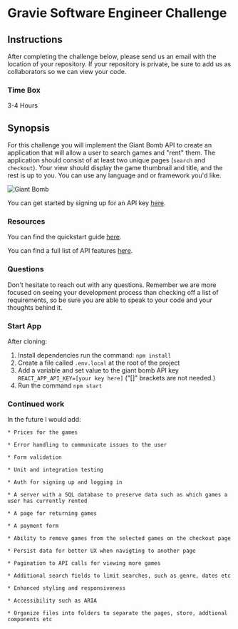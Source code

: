 # Gravie Software Engineer Challenge

## Instructions
After completing the challenge below, please send us an email with the location of your repository. If your repository is private, be sure to add us as collaborators so we can view your code.

### Time Box
3-4 Hours

## Synopsis

For this challenge you will implement the Giant Bomb API to create an application that will allow a user to search games and "rent" them. The application should consist of at least two unique pages (`search` and `checkout`). Your view should display the game thumbnail and title, and the rest is up to you. You can use any language and or framework you'd like.

![Giant Bomb](https://upload.wikimedia.org/wikipedia/en/4/4b/Giant_Bomb_logo.png)

You can get started by signing up for an API key [here](https://www.giantbomb.com/api/).

### Resources

You can find the quickstart guide [here](https://www.giantbomb.com/forums/api-developers-3017/quick-start-guide-to-using-the-api-1427959/).

You can find a full list of API features [here](https://www.giantbomb.com/api/documentation).

### Questions

Don't hesitate to reach out with any questions. Remember we are more focused on seeing your development process than checking off a list of requirements, so be sure you are able to speak to your code and your thoughts behind it.


### Start App
After cloning:
1. Install dependencies run the command: `npm install`
2. Create a file called `.env.local` at the root of the project
3. Add a variable and set value to the giant bomb API key `REACT_APP_API_KEY=[your key here]` ("[]" brackets are not needed.)
4. Run the command `npm start`


### Continued work

In the future I would add:

    * Prices for the games

    * Error handling to communicate issues to the user

    * Form validation

    * Unit and integration testing

    * Auth for signing up and logging in

    * A server with a SQL database to preserve data such as which games a user has currently rented

    * A page for returning games

    * A payment form

    * Ability to remove games from the selected games on the checkout page

    * Persist data for better UX when navigting to another page

    * Pagination to API calls for viewing more games

    * Additional search fields to limit searches, such as genre, dates etc

    * Enhanced styling and responsiveness

    * Accessibility such as ARIA 

    * Organize files into folders to separate the pages, store, addtional components etc
    
